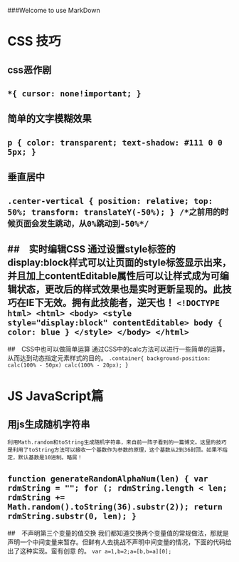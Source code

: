 ###Welcome to use MarkDown

# CSS 技巧

## css恶作剧

`
	*{
	    cursor: none!important;
	}
`
---
## 简单的文字模糊效果
`
	p {
	    color: transparent;
	    text-shadow: #111 0 0 5px;
	}
`
---

## 垂直居中
`
	.center-vertical {
	    position: relative;
	    top: 50%;
	    transform: translateY(-50%);
	}
	/*之前用的时候页面会发生跳动，从0%跳动到-50%*/
`
---

##　实时编辑CSS
	通过设置style标签的display:block样式可以让页面的style标签显示出来，并且加上contentEditable属性后可以让样式成为可编辑状态，更改后的样式效果也是实时更新呈现的。此技巧在IE下无效。拥有此技能者，逆天也！
`
	<!DOCTYPE html>
	<html>
	    <body>
	        <style style="display:block" contentEditable>
	        	body { color: blue }
	        </style>
	    </body>
	</html>
`
---

##　CSS中也可以做简单运算
	通过CSS中的calc方法可以进行一些简单的运算，从而达到动态指定元素样式的目的。
`
	.container{
		background-position: calc(100% - 50px) calc(100% - 20px);
	}
`



# JS JavaScript篇

## 用js生成随机字符串
	利用Math.random和toString生成随机字符串，来自前一阵子看到的一篇博文。这里的技巧是利用了toString方法可以接收一个基数作为参数的原理，这个基数从2到36封顶。如果不指定，默认基数是10进制。略屌！    

`
	function generateRandomAlphaNum(len) {
	    var rdmString = "";
	    for (; rdmString.length < len; rdmString += Math.random().toString(36).substr(2));
	    return rdmString.substr(0, len);
	}
`
---

##　不声明第三个变量的值交换
	我们都知道交换两个变量值的常规做法，那就是声明一个中间变量来暂存。但鲜有人去挑战不声明中间变量的情况，下面的代码给出了这种实现。蛮有创意 的。
`
	var a=1,b=2;a=[b,b=a][0];
`



